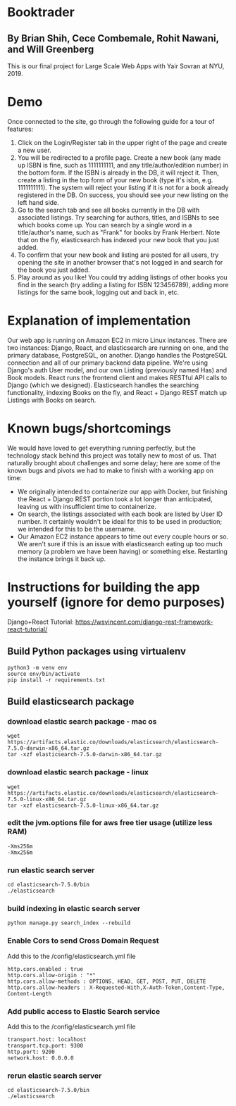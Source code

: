 # Booktrader
## By Brian Shih, Cece Combemale, Rohit Nawani, and Will Greenberg

This is our final project for Large Scale Web Apps with Yair Sovran at NYU, 2019.

# Demo

Once connected to the site, go through the following guide for a tour of features:

1. Click on the Login/Register tab in the upper right of the page and create a new user.
2. You will be redirected to a profile page. Create a new book (any made up ISBN is fine,
such as 1111111111, and any title/author/edition number) in the bottom form. If the ISBN is
already in the DB, it will reject it. Then, create a listing in the top form of your new book
(type it's isbn, e.g. 1111111111). The system will reject your listing if it is not for a
book already registered in the DB. On success, you should see your new listing on the left
hand side.
3. Go to the search tab and see all books currently in the DB with associated listings. Try
searching for authors, titles, and ISBNs to see which books come up. You can search by a single
word in a title/author's name, such as "Frank" for books by Frank Herbert. Note that on the fly,
elasticsearch has indexed your new book that you just added.
4. To confirm that your new book and listing are posted for all users, try opening the site in
another browser that's not logged in and search for the book you just added.
5. Play around as you like! You could try adding listings of other books you find in the search
(try adding a listing for ISBN 123456789), adding more listings for the same book, logging out 
and back in, etc.

# Explanation of implementation

Our web app is running on Amazon EC2 in micro Linux instances. There are two instances: Django, 
React, and elasticsearch are running on one, and the primary database, PostgreSQL, on another. 
Django handles the PostgreSQL connection and all of our primary backend data pipeline. We're using
Django's auth User model, and our own Listing (previously named Has) and Book models. React 
runs the frontend client and makes RESTful API calls to Django (which we designed). Elasticsearch
handles the searching functionality, indexing Books on the fly, and React + Django REST match up
Listings with Books on search.

# Known bugs/shortcomings

We would have loved to get everything running perfectly, but the technology stack behind this
project was totally new to most of us. That naturally brought about challenges and some delay;
here are some of the known bugs and pivots we had to make to finish with a working app on time:
- We originally intended to containerize our app with Docker, but finishing the React + Django REST
portion took a lot longer than anticipated, leaving us with insufficient time to containerize.
- On search, the listings associated with each book are listed by User ID number. It certainly
wouldn't be ideal for this to be used in production; we intended for this to be the username.
- Our Amazon EC2 instance appears to time out every couple hours or so. We aren't sure if this is
an issue with elasticsearch eating up too much memory (a problem we have been having) or something
else. Restarting the instance brings it back up.

# Instructions for building the app yourself (ignore for demo purposes)

Django+React Tutorial: https://wsvincent.com/django-rest-framework-react-tutorial/

## Build Python packages using virtualenv 
```
python3 -m venv env
source env/bin/activate
pip install -r requirements.txt
```

## Build elasticsearch package
### download elastic search package - mac os
```
wget https://artifacts.elastic.co/downloads/elasticsearch/elasticsearch-7.5.0-darwin-x86_64.tar.gz
tar -xzf elasticsearch-7.5.0-darwin-x86_64.tar.gz
```

### download elastic search package - linux
```
wget https://artifacts.elastic.co/downloads/elasticsearch/elasticsearch-7.5.0-linux-x86_64.tar.gz
tar -xzf elasticsearch-7.5.0-linux-x86_64.tar.gz
```
### edit the jvm.options file for aws free tier usage (utilize less RAM)
```
-Xms256m
-Xmx256m
```

### run elastic search server
```
cd elasticsearch-7.5.0/bin
./elasticsearch
```

### build indexing in elastic search server
```
python manage.py search_index --rebuild
```


### Enable Cors to send Cross Domain Request
Add this to the /config/elasticsearch.yml file
```
http.cors.enabled : true
http.cors.allow-origin : "*"
http.cors.allow-methods : OPTIONS, HEAD, GET, POST, PUT, DELETE
http.cors.allow-headers : X-Requested-With,X-Auth-Token,Content-Type, Content-Length
```

### Add public access to Elastic Search service
Add this to the /config/elasticsearch.yml file
```
transport.host: localhost
transport.tcp.port: 9300
http.port: 9200
network.host: 0.0.0.0
```

### rerun elastic search server
```
cd elasticsearch-7.5.0/bin
./elasticsearch
```
